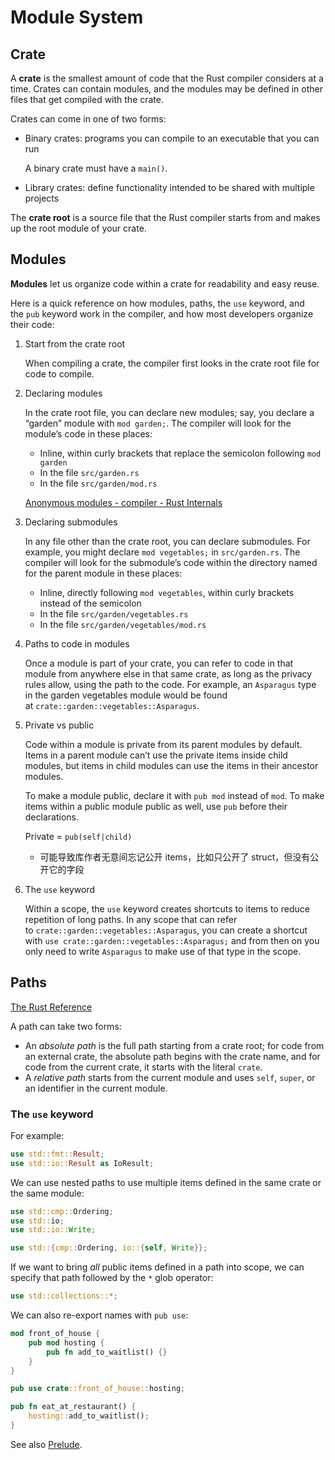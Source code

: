 # Module System
## Crate
A **crate** is the smallest amount of code that the Rust compiler considers at a time. Crates can contain modules, and the modules may be defined in other files that get compiled with the crate.

Crates can come in one of two forms:
- Binary crates: programs you can compile to an executable that you can run

  A binary crate must have a `main()`.
- Library crates: define functionality intended to be shared with multiple projects

The **crate root** is a source file that the Rust compiler starts from and makes up the root module of your crate.

## Modules
**Modules** let us organize code within a crate for readability and easy reuse.

Here is a quick reference on how modules, paths, the `use` keyword, and the `pub` keyword work in the compiler, and how most developers organize their code:
1. Start from the crate root
 
   When compiling a crate, the compiler first looks in the crate root file for code to compile.
  
2. Declaring modules
 
   In the crate root file, you can declare new modules; say, you declare a “garden” module with `mod garden;`. The compiler will look for the module’s code in these places:
    - Inline, within curly brackets that replace the semicolon following `mod garden`
    - In the file `src/garden.rs`
    - In the file `src/garden/mod.rs`

   [Anonymous modules - compiler - Rust Internals](https://internals.rust-lang.org/t/anonymous-modules/15441/8)

3. Declaring submodules
 
   In any file other than the crate root, you can declare submodules. For example, you might declare `mod vegetables;` in `src/garden.rs`. The compiler will look for the submodule’s code within the directory named for the parent module in these places:
    - Inline, directly following `mod vegetables`, within curly brackets instead of the semicolon
    - In the file `src/garden/vegetables.rs`
    - In the file `src/garden/vegetables/mod.rs`

4. Paths to code in modules

   Once a module is part of your crate, you can refer to code in that module from anywhere else in that same crate, as long as the privacy rules allow, using the path to the code. For example, an `Asparagus` type in the garden vegetables module would be found at `crate::garden::vegetables::Asparagus`.
   
5. Private vs public

   Code within a module is private from its parent modules by default. Items in a parent module can’t use the private items inside child modules, but items in child modules can use the items in their ancestor modules.
   
   To make a module public, declare it with `pub mod` instead of `mod`. To make items within a public module public as well, use `pub` before their declarations.

   Private = `pub(self|child)`
   - 可能导致库作者无意间忘记公开 items，比如只公开了 struct，但没有公开它的字段

6. The `use` keyword
 
   Within a scope, the `use` keyword creates shortcuts to items to reduce repetition of long paths. In any scope that can refer to `crate::garden::vegetables::Asparagus`, you can create a shortcut with `use crate::garden::vegetables::Asparagus;` and from then on you only need to write `Asparagus` to make use of that type in the scope.

## Paths
[The Rust Reference](https://doc.rust-lang.org/reference/paths.html)

A path can take two forms:
- An _absolute path_ is the full path starting from a crate root; for code from an external crate, the absolute path begins with the crate name, and for code from the current crate, it starts with the literal `crate`.
- A _relative path_ starts from the current module and uses `self`, `super`, or an identifier in the current module.

### The `use` keyword
For example:
```rust
use std::fmt::Result;
use std::io::Result as IoResult;
```

We can use nested paths to use multiple items defined in the same crate or the same module:
```rust
use std::cmp::Ordering;
use std::io;
use std::io::Write;
```
```rust
use std::{cmp::Ordering, io::{self, Write}};
```

If we want to bring _all_ public items defined in a path into scope, we can specify that path followed by the `*` glob operator:
```rust
use std::collections::*;
```

We can also re-export names with `pub use`:
```rust
mod front_of_house {
    pub mod hosting {
        pub fn add_to_waitlist() {}
    }
}

pub use crate::front_of_house::hosting;

pub fn eat_at_restaurant() {
    hosting::add_to_waitlist();
}
```

See also [Prelude](https://doc.rust-lang.org/std/prelude/index.html).
